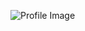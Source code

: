 ![Profile Image](https://avatars.githubusercontent.com/u/65615090?s=400&u=a6d3802dbc8fd16e172c2444dacb8e9851a0234a&v=4)
